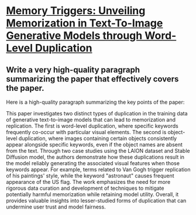# [Memory Triggers: Unveiling Memorization in Text-To-Image Generative   Models through Word-Level Duplication](https://arxiv.org/abs/2312.03692)

## Write a very high-quality paragraph summarizing the paper that effectively covers the paper.

 Here is a high-quality paragraph summarizing the key points of the paper:

This paper investigates two distinct types of duplication in the training data of generative text-to-image models that can lead to memorization and replication. The first is word-level duplication, where specific keywords frequently co-occur with particular visual elements. The second is object-level duplication, where images containing certain objects consistently appear alongside specific keywords, even if the object names are absent from the text. Through two case studies using the LAION dataset and Stable Diffusion model, the authors demonstrate how these duplications result in the model reliably generating the associated visual features when those keywords appear. For example, terms related to Van Gogh trigger replication of his paintings' style, while the keyword "astronaut" causes frequent appearance of the US flag. The work emphasizes the need for more rigorous data curation and development of techniques to mitigate potentially harmful memorization while retaining model utility. Overall, it provides valuable insights into lesser-studied forms of duplication that can undermine user trust and model fairness.
